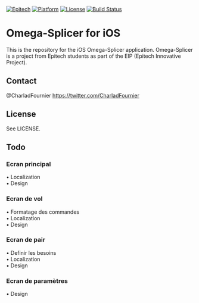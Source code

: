 [![Epitech](https://img.shields.io/badge/Epitech-EIP-blue.svg
)](http://www.epitech.eu/epitech-innovative-projects.aspx)
[![Platform](http://img.shields.io/badge/platform-ios-blue.svg?style=flat
)](https://developer.apple.com/iphone/index.action)
[![License](http://img.shields.io/badge/license-MIT-lightgrey.svg?style=flat
)](http://mit-license.org)
[![Build Status](https://travis-ci.org/Omega-Splicer/iOS.svg?branch=master
)](https://travis-ci.org/Omega-Splicer/iOS)

# Omega-Splicer for iOS

This is the repository for the iOS Omega-Splicer application. Omega-Splicer is a project from Epitech students as part of the EIP (Epitech Innovative Project).

## Contact

@CharladFournier https://twitter.com/CharladFournier

## License

See LICENSE.

## Todo

### Ecran principal
• Localization  
• Design  

### Ecran de vol
• Formatage des commandes  
• Localization  
• Design  

### Ecran de pair
• Definir les besoins  
• Localization  
• Design  

### Ecran de paramètres
• Design  
